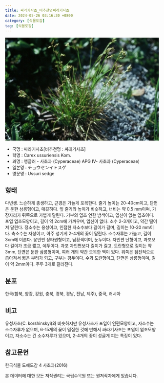 ```yaml
---
title: 싸라기사초_비추천명싸래기사초
date: 2024-05-26 03:16:30 +0800
category: [식물도감]
tag: [식물도감]
---
```




![싸라기사초[비추천명 : 싸래기사초]](/assets/img/fileUpload/plants/basic/Cyperaceae/Carex/4885/1_th2.JPG)
- 국명 : 싸라기사초[비추천명 : 싸래기사초]
- 학명 : Carex ussuriensis Kom.
- 과명 : 앵글러 - 사초과 (Cyperaceae) APG Ⅳ- 사초과 (Cyperaceae)
- 일본명 : チョウセンイトスゲ
- 영문명 : Ussuri sedge


## 형태
다년생. 느슨하게 총생하고, 근경은 가늘게 포복한다. 줄기 높이는 20-40cm이고, 단면은 둔한 삼릉형이고, 매끈하다. 잎 줄기와 높이가 비슷하고, 너비는 약 0.5 mm이며, 가장자리가 뒤쪽으로 가볍게 말린다. 기부의 엽초 연한 밤색이고, 엽신이 없는 엽초이다. 포엽 엽초모양이고, 길이 약 2cm에 가까우며, 엽신이 없다. 소수 2-3개이고, 약간 떨어져 달린다. 정소수는 웅성이고, 인접한 자소수보다 길이가 길며, 길이는 10-20 mm이다. 측소수는 자성이고, 아주 성기게 2-4개의 꽃이 달린다. 소수자루는 가늘고, 길이 3cm에 이른다. 웅인편 장타원형이고, 담황색이며, 둔두이다. 자인편 난형이고, 과포보다 길이가 조금 짧고, 예두이다. 과포 자인편보다 길이가 길고, 도란형으로 길이는 약 3mm, 단면은 둔한 삼릉형이며, 여러 개의 약간 오목한 맥이 있다. 위쪽은 점진적으로 좁아져서 짧은 부리가 되고, 구부는 평두이다. 수과 도란형이고, 단면은 삼릉형이며, 길이 약 2mm이다. 주두 3개로 갈라진다.
## 분포
한국(함북, 양강, 강원, 충북, 경북, 경남, 전남, 제주), 중국, 러시아
## 비고
유성사초(C. korshinskyi)와 비슷하지만 유성사초가 포엽이 인편모양이고, 자소수는 소수자루가 없으며, 6-15개의 꽃이 밀집한 것에 반해서 싸라기사초는 포엽이 엽초모양이고, 자소수는 긴 소수자루가 있으며, 2-4개의 꽃이 성글게 피는 특징이 있다.
## 참고문헌
한국식물 도해도감 4 사초과(2016)






본 데이터에 대한 모든 저작권리는 국립수목원 또는 원저작자에게 있습니다.

